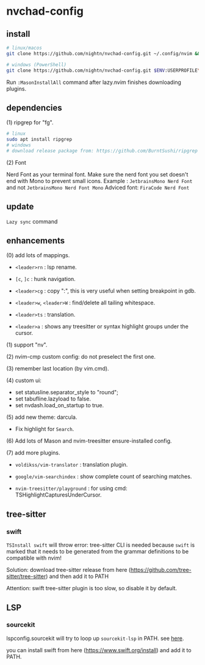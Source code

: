 # nvchad-config

## install

```sh
# linux/macos
git clone https://github.com/nightn/nvchad-config.git ~/.config/nvim && nvim

# windows (PowerShell)
git clone https://github.com/nightn/nvchad-config.git $ENV:USERPROFILE\AppData\Local\nvim && nvim
```
Run `:MasonInstallAll` command after lazy.nvim finishes downloading plugins.

## dependencies

(1) ripgrep for "<leader>fg".

```sh
# linux
sudo apt install ripgrep
# windows
# download release package from: https://github.com/BurntSushi/ripgrep
```

(2) Font

Nerd Font as your terminal font.
Make sure the nerd font you set doesn't end with Mono to prevent small icons.
Example : `JetbrainsMono Nerd Font` and not `JetbrainsMono Nerd Font Mono`
Adviced font: `FiraCode Nerd Font`

## update

`Lazy sync` command

## enhancements

(0) add lots of mappings.

- `<leader>rn` : lsp rename.

- `[c`, `]c` : hunk navigation.

- `<leader>cg` : copy "<filename>:<linenumber>", this is very useful when setting breakpoint in gdb.

- `<leader>w`, `<leader>W` : find/delete all tailing whitespace.

- `<leader>ts` : translation.

- `<leader>a` : shows any treesitter or syntax highlight groups under the cursor.

(1) support "<leader>nv".

(2) nvim-cmp custom config: do not preselect the first one.

(3) remember last location (by vim.cmd).

(4) custom ui:
- set statusline.separator_style to "round";
- set tabufline.lazyload to false.
- set nvdash.load_on_startup to true.

(5) add new theme: darcula.

- Fix highlight for `Search`.

(6) Add lots of Mason and nvim-treesitter ensure-installed config.

(7) add more plugins.

- `voldikss/vim-translator` : translation plugin.

- `google/vim-searchindex` : show complete count of searching matches.

- `nvim-treesitter/playground` : for using cmd: TSHighlightCapturesUnderCursor.

## tree-sitter

### swift

`TSInstall swift` will throw error: tree-sitter CLI is needed because `swift` is marked that it needs to be generated from the grammar definitions to be compatible with nvim!

Solution: download tree-sitter release from here (https://github.com/tree-sitter/tree-sitter) and then add it to PATH

Attention: swift tree-sitter plugin is too slow, so disable it by default.

## LSP

### sourcekit

lspconfig.sourcekit will try to loop up `sourcekit-lsp` in PATH. see [here](https://github.com/neovim/nvim-lspconfig/blob/master/lua/lspconfig/server_configurations/sourcekit.lua).

you can install swift from here (https://www.swift.org/install) and add it to PATH.

